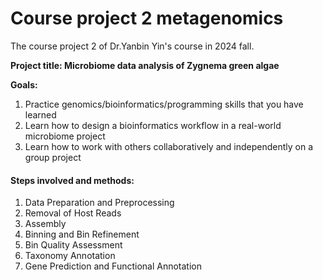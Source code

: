 # Course project 2 metagenomics

The course project 2 of Dr.Yanbin Yin's course in 2024 fall.

<b>Project title: Microbiome data analysis of Zygnema green algae</b>

<b>Goals: </b>

1) Practice genomics/bioinformatics/programming skills that you have learned
2) Learn how to design a bioinformatics workflow in a real-world microbiome project
3) Learn how to work with others collaboratively and independently on a group project

<h4>Steps involved and methods:</h4>

<ol>
<li>Data Preparation and Preprocessing</li>
<li>Removal of Host Reads</li>
<li>Assembly</li>
<li>Binning and Bin Refinement</li>
<li>Bin Quality Assessment</li>
<li>Taxonomy Annotation</li>
<li>Gene Prediction and Functional Annotation</li>
</ol>

